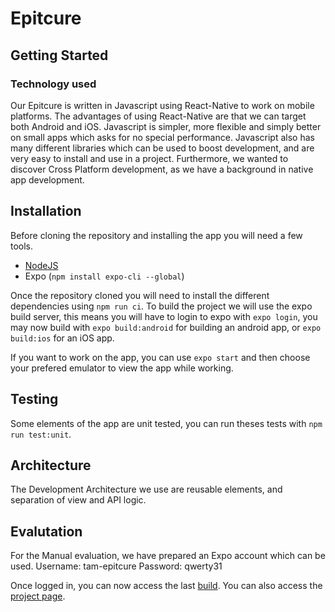 # Epitcure

## Getting Started

### Technology used

Our Epitcure is written in Javascript using React-Native to work on mobile platforms. The advantages of using React-Native are that we can target both Android and iOS. Javascript is simpler, more flexible and simply better on small apps which asks for no special performance. Javascript also has many different libraries which can be used to boost development, and are very easy to install and use in a project. Furthermore, we wanted to discover Cross Platform development, as we have a background in native app development.

## Installation

Before cloning the repository and installing the app you will need a few tools.
 - [NodeJS](https://nodejs.org/en/)
 - Expo (```npm install expo-cli --global```)

Once the repository cloned you will need to install the different dependencies using ```npm run ci```.
To build the project we will use the expo build server, this means you will have to login to expo with ```expo login```, you may now build with ```expo build:android``` for building an android app, or ```expo build:ios``` for an iOS app.

If you want to work on the app, you can use ```expo start``` and then choose your prefered emulator to view the app while working.

## Testing

Some elements of the app are unit tested, you can run theses tests with ```npm run test:unit```.

## Architecture

The Development Architecture we use are reusable elements, and separation of view and API logic.

## Evalutation

For the Manual evaluation, we have prepared an Expo account which can be used.
Username: tam-epitcure
Password: qwerty31

Once logged in, you can now access the last [build](https://expo.io/builds/65c66ec0-2162-4e85-87a5-2fd66e2ffbb4). You can also access the [project page](https://expo.io/@tam-epicture/epicture).
